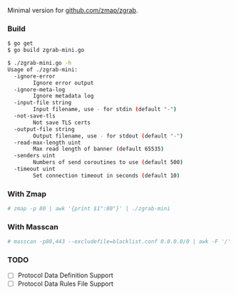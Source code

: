 Minimal version for [github.com/zmap/zgrab](https://github.com/zmap/zgrab).

### Build

```bash
$ go get
$ go build zgrab-mini.go

$ ./zgrab-mini.go -h
Usage of ./zgrab-mini:
  -ignore-error
    	Ignore error output
  -ignore-meta-log
    	Ignore metadata log
  -input-file string
    	Input filename, use - for stdin (default "-")
  -not-save-tls
    	Not save TLS certs
  -output-file string
    	Output filename, use - for stdout (default "-")
  -read-max-length uint
    	Max read length of banner (default 65535)
  -senders uint
    	Numbers of send coroutines to use (default 500)
  -timeout uint
    	Set connection timeout in seconds (default 10)
```

### With Zmap

```bash
# zmap -p 80 | awk '{print $1":80"}' | ./zgrab-mini
```

### With Masscan

```bash
# masscan -p80,443 --excludefile=blacklist.conf 0.0.0.0/0 | awk -F '/' '{print $1" "$2}' | awk '{print $7":"$4}' | ./zgrab-mini
```

### TODO

- [ ] Protocol Data Definition Support
- [ ] Protocol Data Rules File Support
